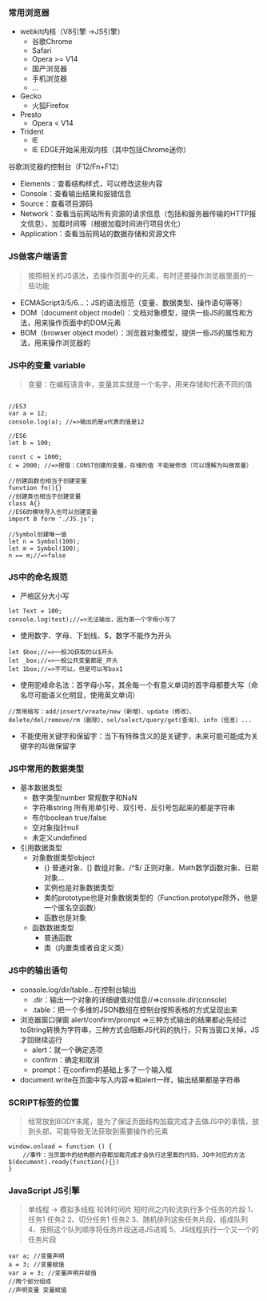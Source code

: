 ### 常用浏览器
- webkit内核（V8引擎 ->JS引擎）
    + 谷歌Chrome
    + Safari
    + Opera >= V14
    + 国产浏览器
    + 手机浏览器
    + ...
- Gecko
    + 火狐Firefox
- Presto
    + Opera < V14
- Trident
    + IE
    + IE EDGE开始采用双内核（其中包括Chrome迷你）

谷歌浏览器的控制台（F12/Fn+F12）
- Elements：查看结构样式，可以修改这些内容
- Console：查看输出结果和报错信息
- Source：查看项目源码
- Network：查看当前网站所有资源的请求信息（包括和服务器传输的HTTP报文信息）、加载时间等（根据加载时间进行项目优化）
- Application：查看当前网站的数据存储和资源文件

### JS做客户端语言
> 按照相关的JS语法，去操作页面中的元素，有时还要操作浏览器里面的一些功能
- ECMAScript3/5/6...：JS的语法规范（变量、数据类型、操作语句等等）
- DOM（document object model）：文档对象模型，提供一些JS的属性和方法，用来操作页面中的DOM元素
- BOM（browser object model）：浏览器对象模型，提供一些JS的属性和方法，用来操作浏览器的

### JS中的变量 variable
> 变量：在编程语言中，变量其实就是一个名字，用来存储和代表不同的值

```

//ES3
var a = 12;
console.log(a); //=>输出的是a代表的值是12

//ES6
let b = 100;

const c = 1000;
c = 2000; //=>报错：CONST创建的变量，存储的值 不能被修改（可以理解为叫做常量）

//创建函数也相当于创建变量
funvtion fn(){}
//创建类也相当于创建变量
class A{}
//ES6的模块导入也可以创建变量
import B form './JS.js';

//Symbol创建唯一值
let n = Symbol(100);
let m = Symbol(100);
n == m;//=>false
```

### JS中的命名规范
- 严格区分大小写
```
let Text = 100;
console.log(test);//=>无法输出，因为第一个字母小写了
```
- 使用数字、字母、下划线、$，数字不能作为开头
```
let $box;//=>一般JQ获取的以$开头
let _box;//=>一般公共变量都是_开头
let 1box;//=>不可以，但是可以写box1
```
- 使用驼峰命名法：首字母小写，其余每一个有意义单词的首字母都要大写（命名尽可能语义化明显，使用英文单词）
```
//常用缩写：add/insert/vreate/new（新增）、update（修改）、delete/del/remove/rm（删除）、sel/select/query/get(查询)、info（信息）...
```
- 不能使用关键字和保留字：当下有特殊含义的是关键字，未来可能可能成为关键字的叫做保留字

### JS中常用的数据类型
- 基本数据类型
    + 数字类型number
        常规数字和NaN
    + 字符串string
        所有用单引号、双引号、反引号包起来的都是字符串
    + 布尔boolean
        true/false
    + 空对象指针null
    + 未定义undefined
- 引用数据类型
    + 对象数据类型object
        + {} 普通对象、[] 数组对象、/^$/ 正则对象、Math数学函数对象、日期对象...
        + 实例也是对象数据类型
        + 类的prototype也是对象数据类型的（Function.prototype除外，他是一个匿名空函数）
        + 函数也是对象
    + 函数数据类型
        + 普通函数
        + 类（内置类或者自定义类）

### JS中的输出语句
- console.log/dir/table...在控制台输出
    + .dir：输出一个对象的详细键值对信息//=>console.dir(console)
    + .table：把一个多维的JSON数组在控制台按照表格的方式呈现出来
- 浏览器窗口弹窗 alert/confirm/prompt =>三种方式输出的结果都必先经过toString转换为字符串，三种方式会阻断JS代码的执行，只有当窗口关掉，JS才回继续运行
    + alert：就一个确定选项
    + confirm：确定和取消
    + prompt：在confirm的基础上多了一个输入框
- document.write在页面中写入内容=>和alert一样，输出结果都是字符串

### SCRIPT标签的位置
> 经常放到BODY末尾，是为了保证页面结构加载完成才去做JS中的事情，放到头部，可能导致无法获取到需要操作的元素
```
window.onload = function () {
    //事件：当页面中的结构额内容都加载完成才会执行这里面的代码，JQ中对应的方法$(document).ready(function(){})
}
```

### JavaScript JS引擎
> 单线程 -> 模拟多线程
轮转时间片
短时间之内轮流执行多个任务的片段
1、任务1  任务2
2、切分任务1 任务2
3、随机排列这些任务片段，组成队列
4、按照这个队列顺序将任务片段送进JS进城
5、JS线程执行一个又一个的任务片段

```
var a; //变量声明
a = 3; //变量赋值
var a = 3; //变量声明并赋值
//两个部分组成
//声明变量 变量赋值
```